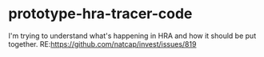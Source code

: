 # prototype-hra-tracer-code
I'm trying to understand what's happening in HRA and how it should be put together. RE:https://github.com/natcap/invest/issues/819
